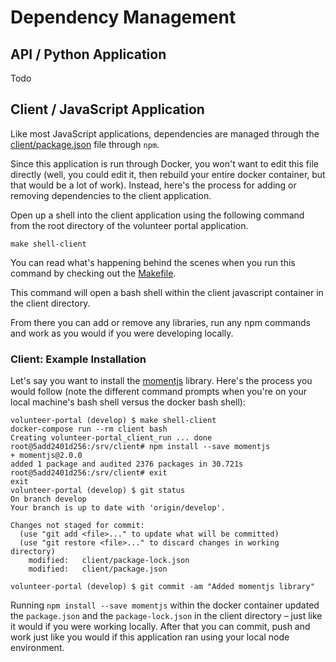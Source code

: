 # Dependency Management

## API / Python Application

Todo

## Client / JavaScript Application

Like most JavaScript applications, dependencies are managed through the [client/package.json](../client/package.json) file through `npm`.

Since this application is run through Docker, you won't want to edit this file directly (well, you could edit it, then rebuild your entire docker container, but that would be a lot of work). Instead, here's the process for adding or removing dependencies to the client application.

Open up a shell into the client application using the following command from the root directory of the volunteer portal application.

`make shell-client`

You can read what's happening behind the scenes when you run this command by checking out the [Makefile](../Makefile).

This command will open a bash shell within the client javascript container in the client directory.

From there you can add or remove any libraries, run any npm commands and work as you would if you were developing locally.

### Client: Example Installation

Let's say you want to install the [momentjs](https://momentjs.com/) library. Here's the process you would follow (note the different command prompts when you're on your local machine's bash shell versus the docker bash shell):

```
volunteer-portal (develop) $ make shell-client
docker-compose run --rm client bash
Creating volunteer-portal_client_run ... done
root@5add2401d256:/srv/client# npm install --save momentjs
+ momentjs@2.0.0
added 1 package and audited 2376 packages in 30.721s
root@5add2401d256:/srv/client# exit
exit
volunteer-portal (develop) $ git status
On branch develop
Your branch is up to date with 'origin/develop'.

Changes not staged for commit:
  (use "git add <file>..." to update what will be committed)
  (use "git restore <file>..." to discard changes in working directory)
	modified:   client/package-lock.json
	modified:   client/package.json

volunteer-portal (develop) $ git commit -am "Added momentjs library"
```

Running `npm install --save momentjs` within the docker container updated the `package.json` and the `package-lock.json` in the client directory – just like it would if you were working locally. After that you can commit, push and work just like you would if this application ran using your local node environment.
